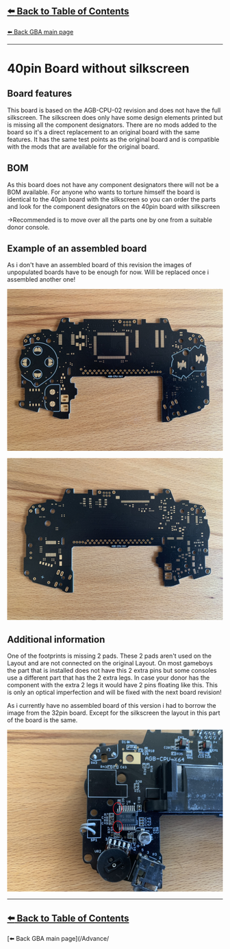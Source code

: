 [:arrow_left: Back to Table of Contents](/../../)
---
[:arrow_left: Back GBA main page](/Advance/)

---

# 40pin Board without silkscreen
## Board features
This board is based on the AGB-CPU-02 revision and does not have the full silkscreen.
The silkscreen does only have some design elements printed but is missing all the component designators.
There are no mods added to the board so it's a direct replacement to an original board with the same features.
It has the same test points as the original board and is compatible with the mods that are available for the original board.

## BOM
As this board does not have any component designators there will not be a BOM available.
For anyone who wants to torture himself the board is identical to the 40pin board with the silkscreen so you can order the parts and look for the component designators on the 40pin board with silkscreen

->Recommended is to move over all the parts one by one from a suitable donor console.

## Example of an assembled board
As i don't have an assembled board of this revision the images of unpopulated boards have to be enough for now. Will be replaced once i assembled another one!

![](/Advance/40pin_without_silkscreen/Images/IMG_9731.jpg) 

![](/Advance/40pin_without_silkscreen/Images/IMG_9732.jpg) 

## Additional information
One of the footprints is missing 2 pads. These 2 pads aren't used on the Layout and are not connected on the original Layout.
On most gameboys the part that is installed does not have this 2 extra pins but some consoles use a different part that has the 2 extra legs.
In case your donor has the component with the extra 2 legs it would have 2 pins floating like this. This is only an optical imperfection and will be fixed with the next board revision!

As i currently have no assembled board of this version i had to borrow the image from the 32pin board. Except for the silkscreen the layout in this part of the board is the same.

![](/Advance/32pin_with_silkscreen/Images/IMG_9725.jpg)

---

[:arrow_left: Back to Table of Contents](/../../)
---
[:arrow_left: Back GBA main page](/Advance/
